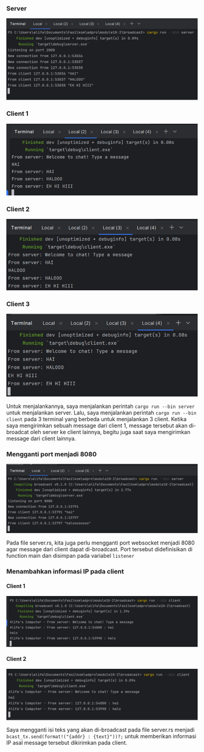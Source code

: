 ### Server
![img.png](img.png)

### Client 1
![img_1.png](img_1.png)

### Client 2
![img_2.png](img_2.png)

### Client 3
![img_3.png](img_3.png)

Untuk menjalankannya, saya menjalankan perintah `cargo run --bin server` untuk menjalankan server. Lalu, saya 
menjalankan perintah `cargo run --bin client` pada 3 terminal yang berbeda untuk menjalankan 3 client. Ketika saya 
mengirimkan sebuah message dari client 1, message tersebut akan di-broadcat oleh server ke client lainnya, begitu juga 
saat saya mengirimkan message dari client lainnya.

### Mengganti port menjadi 8080
![img_4.png](img_4.png)

Pada file server.rs, kita juga perlu mengganti port websocket menjadi 8080 agar message dari client dapat di-broadcast. 
Port tersebut didefinisikan di function main dan disimpan pada variabel `listener`

### Menambahkan informasi IP pada client
#### Client 1
![img_5.png](img_5.png)

#### Client 2
![img_6.png](img_6.png)

Saya mengganti isi teks yang akan di-broadcast pada file server.rs menjadi `bcast_tx.send(format!("{addr} : {text}"))?;`
 untuk memberikan informasi IP asal message tersebut dikirimkan pada client.